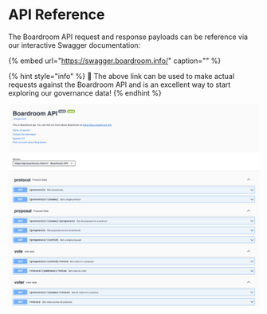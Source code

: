 # API Reference

The Boardroom API request and response payloads can be reference via our interactive Swagger documentation:

{% embed url="https://swagger.boardroom.info/" caption="" %}

{% hint style="info" %}
🚀 The above link can be used to make actual requests against the Boardroom API and is an excellent way to start exploring our governance data!
{% endhint %}

![](../.gitbook/assets/image%20%2811%29.png)

